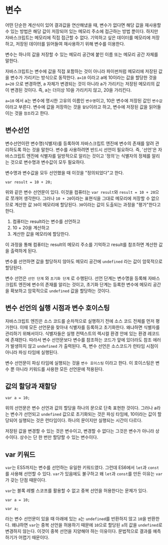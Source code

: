 # 변수

어떤 단순한 계산식이 있어 결과값을 연산해냈을 때, 변수가 없다면 해당 값을 재사용할 수 있는 방법은 해당 값이 저장되어 있는 메모리 주소에 접근하는 방법 뿐이다. 하지만 자바스크립트는 메모리에 직접 접근할 수 없다. 기억하고 싶은 데이터를 메모리에 저장하고, 저장된 데이터를 읽어들여 재사용하기 위해 변수를 이용한다.



변수는 하나의 값을 저장할 수 있는 메모리 공간에 붙인 이름 또는 메모리 공간 자체를 말한다.



자바스크립트는 변수에 값을 직접 포함하는 것이 아니라 파이썬처럼 메모리에 저장된 값을 변수가 가리키는 방식으로 동작한다. `a=10` 이라고 a에 10이라는 값을 할당한 것을 `a=20` 으로 변경하면, a 자체가 변경되는 것이 아니라 a가 가리키는 저장된 메모리의 값이 변경된 것이다. 즉, a는 더이상 10을 가리키지 않고, 20을 가리킨다.



`a=10` 에서 a는 변수에 명시한 고유의 이름인 `변수명`이고, 10은 변수에 저장된 값인 `변수값`이라고 부른다. 변수에 값을 저장하는 것을 `할당`이라고 하고, 변수에 저장된 값을 읽어들이는 것을 `참조`라고 한다.



## 변수선언

변수선언이란 변수명(식별자)를 등록하여 자바스크립트 엔진에 변수의 존재를 알려 관리하도록 하는 것을 말한다. 변수를 사용하려면 반드시 선언이 필요하다. 즉, '선언'은 자바스크립트 엔진에 식별자를 일방적으로 알리는 것이고 '정의'는 식별자의 정체를 알리는 것으로 변수명과 변수값이 모두 필요하다.

변수명과 변수값을 모두 선언했을 때 이것을 "정의되었다"고 한다.



`var result = 10 + 20;`

위와 같은 변수 선언문이 있다. 이것을 컴퓨터는 `var result`와 `result = 10 + 20`으로 쪼개어 생각한다. 그러나 `10 + 20`이라는 표현식을 그대로 메모리에 저장할 수 없으므로 계산한 값 `30`이 메모리에 할당된다. `30`이라는 값이 도출되는 과정을 "평가"한다고 한다.

1. 컴퓨터는 result라는 변수를 선언하고
2. 10 + 20을 계산하고
3. 계산한 값을 메모리에 할당한다.

이 과정을 통해 컴퓨터는 result의 메모리 주소를 기억하고 result를 참조하면 계산한 값을 출력하게 된다.



변수를 선언하면 값을 할당하지 않아도 메모리 공간에 `undefined` 라는 값이 암묵적으로 할당된다.

변수 선언은 `선언 단계` 와 `초기화 단계` 로 수행된다. 선언 단계는 변수명을 등록해 자바스크립트 엔진에 변수의 존재를 알리는 것이고, 초기화 단계는 등록한 변수에 메모리 공간을 확보하고 암묵적으로 `undefined` 값을 할당하는 것이다.



## 변수 선언의 실행 시점과 변수 호이스팅

자바스크립트 엔진은 소스 코드를 순차적으로 실행하기 전에 소스 코드 전체를 먼저 평가한다. 이때 모든 선언문을 찾아내 식별자를 등록하고 초기화한다. 왜냐하면 식별자를 관리하기 위해서이다. 식별자들은 실행 컨텍스트의 렉시컬 환경 안에 있는 환경 레코드에 존재한다. 따라서 변수 선언문보다 변수를 참조하는 코드가 앞에 있더라도 참조 에러가 발생하지 않고 `undefined` 가 출력된다. 즉, 변수 선언은 소스코드가 런타임 시점이 아니라 파싱 타임에 실행된다.

변수 선언문이 파싱 타임에 실행되는 것을 `변수 호이스팅` 이라고 한다. 이 호이스팅은 변수 뿐 아니라 키워드를 사용한 모든 선언문에 적용된다.



## 값의 할당과 재할당

`var a = 10;`

위의 선언문은 변수 선언과 값의 할당을 하나의 문으로 단축 표현한 것이다. 그러나 a라는 변수가 선언되고 `undefined` 값으로 초기화되는 것은 파싱 타임에, 10이라는 값이 할당되어 실행되는 것은 런타임이다. 하나의 문이지만 실행되는 시간이 다르다.

저장된 값을 변경할 수 있는 것은 변수이고, 변경할 수 없다는 그것은 변수가 아니라 상수이다. 상수는 단 한 번만 할당할 수 있는 변수이다.



## var 키워드

`var`는 ES5까지는 변수를 선언하는 유일한 키워드였다. 그런데 ES6에서 `let`과 `const`를 사용해 선언할 수 있다. `var`가 있음에도 불구하고 왜 `let`과 `const`를 만든 이유는 `var`가 갖는 단점 때문이다.

`var`는 블록 레벨 스코프를 활용할 수 없고 중복 선언을 허용한다는 문제가 있다.

`var a = 10;`

`var a;`

라는 변수 선언문이 있을 때 아래에 있는 `a`는 `undefined`를 반환하지 않고 `10`을 반환한다. 왜냐하면 `var`는 중복 선언을 허용하기 때문에 `10`으로 할당된 `a`의 값을 `undefined`로 변경하지 않는다. 이것이 중복 선언을 지양해야 하는 이유이다. 문법적으로 결과를 예측하기가 어렵기 때문이다.
